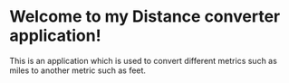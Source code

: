 # Welcome to my Distance converter application!

This is an application which is used to convert different metrics such as miles to another metric such as feet.
